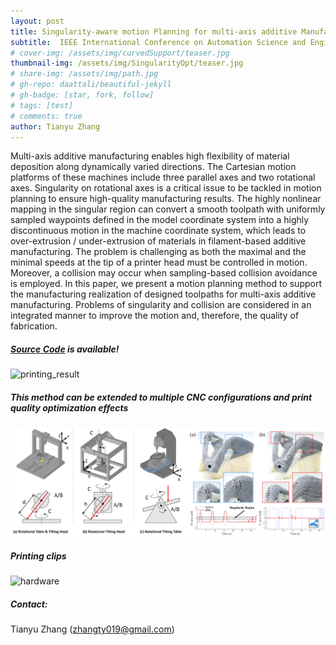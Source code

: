 ```yaml
---
layout: post
title: Singularity-aware motion Planning for multi-axis additive Manufacturing
subtitle:  IEEE International Conference on Automation Science and Engineering (CASE), Lyon, France
# cover-img: /assets/img/curvedSupport/teaser.jpg
thumbnail-img: /assets/img/SingularityOpt/teaser.jpg
# share-img: /assets/img/path.jpg
# gh-repo: daattali/beautiful-jekyll
# gh-badge: [star, fork, follow]
# tags: [test]
# comments: true
author: Tianyu Zhang
---
```


Multi-axis additive manufacturing enables high flexibility of material deposition along dynamically varied directions. The Cartesian motion platforms of these machines include three parallel axes and two rotational axes. Singularity on rotational axes is a critical issue to be tackled in motion planning to ensure high-quality manufacturing results. The highly nonlinear mapping in the singular region can convert a smooth toolpath with uniformly sampled waypoints defined in the model coordinate system into a highly discontinuous motion in the machine coordinate system, which leads to over-extrusion / under-extrusion of materials in filament-based additive manufacturing. The problem is challenging as both the maximal and the minimal speeds at the tip of a printer head must be controlled in motion. Moreover, a collision may occur when sampling-based collision avoidance is employed. In this paper, we present a motion planning method to support the manufacturing realization of designed toolpaths for multi-axis additive manufacturing. Problems of singularity and collision are considered in an integrated manner to improve the motion and, therefore, the quality of fabrication.
##### [Source Code](https://github.com/zhangty019/MultiAxis_3DP_MotionPlanning) is available!

![printing_result](/assets/img/SingularityOpt/printing_result.gif)

##### This method can be extended to multiple CNC configurations and print quality optimization effects

![pipeline](/assets/img/SingularityOpt/configs_printingQuality.jpg)

##### Printing clips

![hardware](/assets/img/SingularityOpt/printing_video.gif)

##### Contact:
Tianyu Zhang (zhangty019@gmail.com) 
